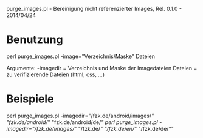 
purge_images.pl - Bereinigung nicht referenzierter Images, Rel. 0.1.0 - 2014/04/24

Benutzung
=========
perl purge_images.pl -image="Verzeichnis/Maske" Dateien 

Argumente:
-imagedir  = Verzeichnis und Maske der Imagedateien
Dateien    = zu verifizierende Dateien (html, css, ...)

Beispiele
=========
perl purge_images.pl  -imagedir="/fzk.de/android/images/*"  "fzk.de/android/*"  "fzk.de/android/de/*"
perl purge_images.pl  -imagedir="/fzk.de/images/*"  "/fzk.de/*"  "/fzk.de/en/*"  "/fzk.de/de/*"

